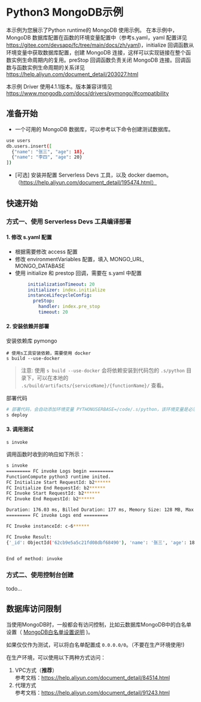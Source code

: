# Python3 MongoDB示例
本示例为您展示了Python runtime的 MongoDB 使用示例。
在本示例中，MongoDB 数据库配置在函数的环境变量配置中（参考s.yaml，yaml 配置详见 https://gitee.com/devsapp/fc/tree/main/docs/zh/yaml)，initialize 回调函数从环境变量中获取数据库配置，创建 MongoDB 连接，这样可以实现链接在整个函数实例生命周期内的复用。preStop 回调函数负责关闭 MongoDB 连接。回调函数与函数实例生命周期的关系详见 https://help.aliyun.com/document_detail/203027.html

本示例 Driver 使用4.1.1版本。版本兼容详情见 https://www.mongodb.com/docs/drivers/pymongo/#compatibility

## 准备开始
- 一个可用的 MongoDB 数据库，可以参考以下命令创建测试数据库。

```bash
use users
db.users.insert([
  {"name": "张三", "age": 18},
  {"name": "李四", "age": 20}
])
```

- [可选] 安装并配置 Serverless Devs 工具，以及 docker daemon。（https://help.aliyun.com/document_detail/195474.html）

## 快速开始
### 方式一、使用 Serverless Devs 工具编译部署

#### 1. 修改 s.yaml 配置
- 根据需要修改 access 配置
- 修改 environmentVariables 配置，填入 MONGO_URL, MONGO_DATABASE
- 使用 initialize 和 prestop 回调，需要在 s.yaml 中配置

```yaml
        initializationTimeout: 20
        initializer: index.initialize
        instanceLifecycleConfig:
          preStop:
            handler: index.pre_stop
            timeout: 20
```

#### 2. 安装依赖并部署

安装依赖库 pymongo
```shell
# 使用s工具安装依赖，需要使用 docker
s build --use-docker
```
> 注意: 使用 `s build --use-docker` 会将依赖安装到代码包的 `.s/python` 目录下，可以在本地的 `.s/build/artifacts/{serviceName}/{functionName}/` 查看。

部署代码
```bash
# 部署代码，会自动添加环境变量 PYTHONUSERBASE=/code/.s/python，该环境变量是必须的
s deploy
```

#### 3. 调用测试

```shell
s invoke
```

调用函数时收到的响应如下所示：

```bash
s invoke
========= FC invoke Logs begin =========
FunctionCompute python3 runtime inited.
FC Initialize Start RequestId: b2******
FC Initialize End RequestId: b2******
FC Invoke Start RequestId: b2******
FC Invoke End RequestId: b2******

Duration: 176.03 ms, Billed Duration: 177 ms, Memory Size: 128 MB, Max Memory Used: 62.08 MB
========= FC invoke Logs end =========

FC Invoke instanceId: c-6******

FC Invoke Result:
{'_id': ObjectId('62cb9e5a5c21fd08dbf68490'), 'name': '张三', 'age': 18.0}


End of method: invoke
```

### 方式二、使用控制台创建
todo...

## 数据库访问限制
当使用MongoDB时，一般都会有访问控制，比如云数据库MongoDB中的白名单设置（ [MongoDB白名单设置说明](https://help.aliyun.com/document_detail/88888.htm) )。

如果仅仅作为测试，可以将白名单配置成 `0.0.0.0/0`。（不要在生产环境使用!)

在生产环境，可以使用以下两种方式访问：

1. VPC方式（**推荐**） <br>
   参考文档：https://help.aliyun.com/document_detail/84514.html
2. 代理方式<br>
   参考文档：https://help.aliyun.com/document_detail/91243.html

